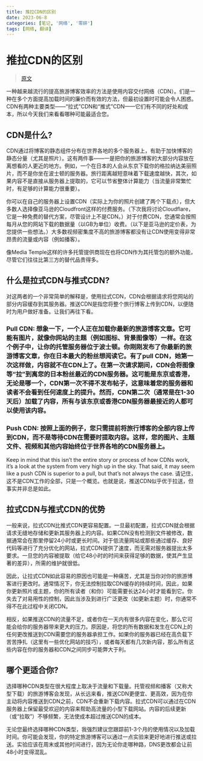 ```yaml
---
title: 推拉CDN的区别
date: 2023-06-8
categories: [笔记, '网络', '零碎']
tags: [网络, 翻译]
---
```



# 推拉CDN的区别
 > [原文](https://www.travelblogadvice.com/technical/the-differences-between-push-and-pull-cdns/)

 一种越来越流行的提高旅游博客效率的方法是使用内容交付网络（CDN）。们是一种在多个方面提高加载时间的廉价而有效的方法，但最初设置时可能会令人困惑。 CDN有两种主要类型——“拉式”CDN和“推式”CDN——它们有不同的好处和成本，所以今天我们来看看哪种可能最适合您。

## CDN是什么?

CDN通过将博客的静态组件分布在世界各地的多个服务器上，有助于加快博客的静态分量（尤其是照片）。这有两件事——一是把你的旅游博客的大部分内容放在离想看的人更近的地方。例如，一个在日本的人会从东京下载你的格拉纳达美丽照片，而不是你坐在波士顿的服务器。旅行距离越短意味着下载速度越快，其次，如果内容不是直接从服务器上提取的，它可以节省整体计算能力（当流量非常繁忙时，有足够的计算能力很重要）。

你可以在自己的服务器上设置CDN（实际上为你的照片创建了两个下载点），但大多数人选择像亚马逊的Cloudfront这样的付费服务。（下次我将讨论Cloudflare，它是一种免费的替代方案，尽管设计上不是CDN。）对于付费CDN，您通常会按照每月从您的网站下载的数据量（以GB为单位）收费。（以下是亚马逊的定价表，为您提供一些想法。）大多数视频密集度不高的旅游博客都没有让CDN使用变得非常昂贵的流量或内容（例如播客）。

像Media Temple这样的许多托管提供商现在也将CDN作为其托管包的额外功能，尽管它们往往比第三方的替代品贵得多。

## 什么是拉式CDN与推式CDN?

对这两者的一个非常简单的解释是，使用拉式CDN，CDN会根据请求将您网站的部分内容缓存到其服务器。推送CDN是指您将整个旅行博客上传到CDN，以便随时为用户做好准备。让我们再往下看。

### Pull CDN: 想象一下，一个人正在加载你最新的旅游博客文章。它可能有图片，就像你网站的主题（例如图标、背景图像等）一样。在这个例子中，让你的托管服务器位于波士顿。你刚刚发布了你最新的旅游博客文章，你在日本最大的粉丝想阅读它。有了pull CDN，她第一次这样做，内容就不在CDN上了。在第一次请求期间，CDN会将图像等“拉”到离您的日本粉丝最近的CDN服务器。这可能是东京或香港，无论是哪一个，CDN第一次不得不发布帖子，这意味着您的服务器和读者不会看到任何速度上的提升。然而，CDN第二次（通常是在1-30天后）加载了内容，所有与该东京或香港CDN服务器最接近的人都可以使用该内容。
### Push CDN: 按照上面的例子，您只需提前将旅行博客的全部内容上传到CDN，而不是等待CDN在需要时提取内容。这样，您的图片、主题文件、视频和其他内容始终位于世界各地的CDN服务器上。
Keep in mind that this isn’t the entire story or process of how CDNs work, it’s a look at the system from very high up in the sky. That said, it may seem like a push CDN is superior to a pull, but that’s not always the case.
请记住，这不是CDN工作的全部，只是一个概览。也就是说，推送CDN似乎优于拉送，但事实并非总是如此。

## 拉式CDN与推式CDN的优势

一般来说，拉式CDN比推式CDN更容易配置。一旦最初配置，拉式CDN就会根据请求无缝地存储和更新其服务器上的内容。如果CDN没有检测到文件被修改，数据通常会在那里停留24小时或更长时间。对于低流量网站或那些通过缓存、良好代码等进行了充分优化的网站，拉式CDN提供了速度，而无需对服务器提出太多要求。一旦您的内容被提取（给它48小时的时间来获得足够的数据，使其产生显著的差异），所需的维护就很低。

因此，让拉式CDN如此容易的原因也可能是一种痛苦，尤其是当你对你的旅游博客进行更改时。通常情况下，你无法控制拉取CDN缓存的持续时间，因此，如果你更新照片或主题，你的所有读者（和你）可能需要长达24小时才能看到它。你失去了对易用性的控制，因此当涉及到进行广泛更改（如更新主题）时，你通常不得不在此过程中关闭CDN。

相反，如果推送CDN的流量不足，或者你在一天内有很多内容在变化，那么它可能会给你的服务器带来更大的压力。原因是，将您的所有数据和发生在CDN上的任何更改推送到CDN需要您的服务器承担工作。如果你的服务器已经在高负载下苦苦挣扎（这里有一些优化网站的技巧），或者每天都有几次新内容，那么所有这些内容在你的服务器和CDN之间同步可能弊大于利。

## 哪个更适合你?

选择哪种CDN类型在很大程度上取决于流量和下载量。托管视频和播客（又称大型下载）的旅游博客会发现，从长远来看，推送CDN更便宜、更高效，因为在你主动将内容推送到CDN之前，CDN不会重新下载内容。拉式CDN可以通过在CDN服务器上保留最受欢迎的内容来帮助高流量的小型下载网站。内容的后续更新（或“拉取”）不够频繁，无法使成本超过推送CDN的成本。

无论您最终选择哪种CDN类型，我强烈建议您跟踪前1-3个月的使用情况以及加载时间。你可能会发现，你的特定旅游博客可以通过一点实验来更好地进行推送或拉送。实验应该在周末或其他时间进行，因为无论你走哪种路，DNS更改都会让前48小时变得混乱。
